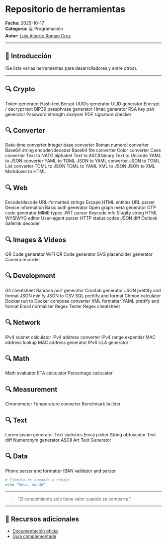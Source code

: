 # Repositorio de herramientas

**Fecha:** 2025-10-17  
**Categoría:** 💻 Programación  
**Autor:** [Luis Alberto Roman Cruz](https://github.com/XXX0sio0XXX)

---

## 🧠 Introducción

(Se lista varias herramientas para desarrolladores y entre otros).

---

## 🔍 Crypto

Token generator
Hash text
Bcrypt
UUIDs generator
ULID generator
Encrypt / decrypt text
BIP39 passphrase generator
Hmac generator
RSA key pair generator
Password strength analyser
PDF signature checker

## 🔍 Converter

Date-time converter
Integer base converter
Roman numeral converter
Base64 string encoder/decoder
Base64 file converter
Color converter
Case converter
Text to NATO alphabet
Text to ASCII binary
Text to Unicode
YAML to JSON converter
YAML to TOML
JSON to YAML converter
JSON to TOML
List converter
TOML to JSON
TOML to YAML
XML to JSON
JSON to XML
Markdown to HTML

## 🔍  Web

Encode/decode URL-formatted strings
Escape HTML entities
URL parser
Device information
Basic auth generator
Open graph meta generator
OTP code generator
MIME types
JWT parser
Keycode info
Slugify string
HTML WYSIWYG editor
User-agent parser
HTTP status codes
JSON diff
Outlook Safelink decoder

## 🔍  Images & Videos

QR Code generator
WiFi QR Code generator
SVG placeholder generator
Camera recorder

## 🔍  Development

Git cheatsheet
Random port generator
Crontab generator
JSON prettify and format
JSON minify
JSON to CSV
SQL prettify and format
Chmod calculator
Docker run to Docker compose converter
XML formatter
YAML prettify and format
Email normalizer
Regex Tester
Regex cheatsheet

## 🔍  Network

IPv4 subnet calculator
IPv4 address converter
IPv4 range expander
MAC address lookup
MAC address generator
IPv6 ULA generator

## 🔍  Math

Math evaluator
ETA calculator
Percentage calculator

## 🔍  Measurement

Chronometer
Temperature converter
Benchmark builder
## 🔍  Text

Lorem ipsum generator
Text statistics
Emoji picker
String obfuscator
Text diff
Numeronym generator
ASCII Art Text Generator

## 🔍  Data

Phone parser and formatter
IBAN validator and parser

```bash
# Ejemplo de comando o código
echo "Hola, mundo"
```

---

> “El conocimiento solo tiene valor cuando se comparte.”

---

## 🔗 Recursos adicionales

- [Documentación oficial](https://it-tools.tech/)
- [Guía complementaria](https://example.com)

